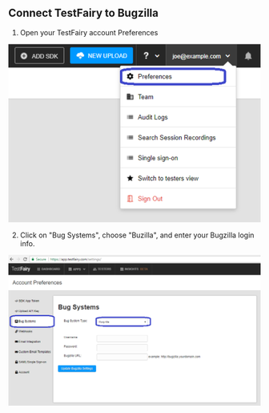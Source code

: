 ## Connect TestFairy to Bugzilla

1. Open your TestFairy account Preferences

![Menu](/img/bug-tracking/jira-cloud-1.png)

2. Click on "Bug Systems", choose "Buzilla", and enter your Bugzilla login info.

![JIRA-setup](/img/bug-tracking/bugzilla.png)
